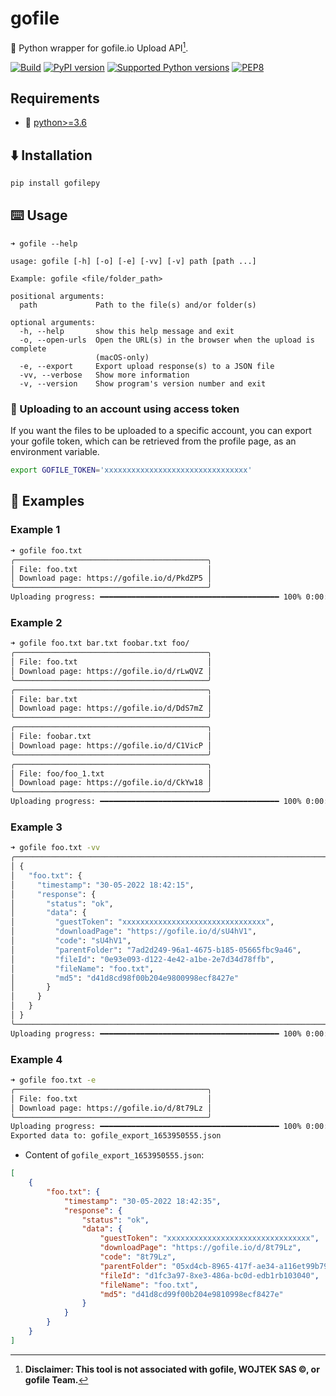 # gofile

🚀 Python wrapper for gofile.io Upload API[^1].

[![Build](https://github.com/Alyetama/gofile/actions/workflows/poetry-build.yml/badge.svg)](https://github.com/Alyetama/gofile/actions/workflows/poetry-build.yml) [![PyPI version](https://badge.fury.io/py/gofilepy.svg)](https://pypi.org/project/gofilepy/0.2.1) [![Supported Python versions](https://img.shields.io/badge/Python-%3E=3.6-blue.svg)](https://www.python.org/downloads/) [![PEP8](https://img.shields.io/badge/Code%20style-PEP%208-orange.svg)](https://www.python.org/dev/peps/pep-0008/) 


## Requirements
- 🐍 [python>=3.6](https://www.python.org/downloads/)


## ⬇️ Installation

```sh
pip install gofilepy
```


## ⌨️ Usage

```
➜ gofile --help

usage: gofile [-h] [-o] [-e] [-vv] [-v] path [path ...]

Example: gofile <file/folder_path>

positional arguments:
  path             Path to the file(s) and/or folder(s)

optional arguments:
  -h, --help       show this help message and exit
  -o, --open-urls  Open the URL(s) in the browser when the upload is complete
                   (macOS-only)
  -e, --export     Export upload response(s) to a JSON file
  -vv, --verbose   Show more information
  -v, --version    Show program's version number and exit
```

### 🔑 Uploading to an account using access token

If you want the files to be uploaded to a specific account, you can export your gofile token, which can be retrieved from the profile page, as an environment variable.

```sh
export GOFILE_TOKEN='xxxxxxxxxxxxxxxxxxxxxxxxxxxxxxxx'
```


## 📕 Examples

### Example 1
```sh
➜ gofile foo.txt
╭───────────────────────────────────────────╮
│ File: foo.txt                             │
│ Download page: https://gofile.io/d/PkdZP5 │
╰───────────────────────────────────────────╯
Uploading progress: ━━━━━━━━━━━━━━━━━━━━━━━━━━━━━━━━━━━━━━━━ 100% 0:00:00
```

### Example 2
```bash
➜ gofile foo.txt bar.txt foobar.txt foo/
╭───────────────────────────────────────────╮
│ File: foo.txt                             │
│ Download page: https://gofile.io/d/rLwQVZ │
╰───────────────────────────────────────────╯
╭───────────────────────────────────────────╮
│ File: bar.txt                             │
│ Download page: https://gofile.io/d/DdS7mZ │
╰───────────────────────────────────────────╯
╭───────────────────────────────────────────╮
│ File: foobar.txt                          │
│ Download page: https://gofile.io/d/C1VicP │
╰───────────────────────────────────────────╯
╭───────────────────────────────────────────╮
│ File: foo/foo_1.txt                       │
│ Download page: https://gofile.io/d/CkYw18 │
╰───────────────────────────────────────────╯
Uploading progress: ━━━━━━━━━━━━━━━━━━━━━━━━━━━━━━━━━━━━━━━━ 100% 0:00:00
```

### Example 3
```sh
➜ gofile foo.txt -vv
╭──────────────────────────────────────────────────────────────────────────────╮
│ {                                                                            │
│   "foo.txt": {                                                               │
│     "timestamp": "30-05-2022 18:42:15",                                      │
│     "response": {                                                            │
│       "status": "ok",                                                        │
│       "data": {                                                              │
│         "guestToken": "xxxxxxxxxxxxxxxxxxxxxxxxxxxxxxxx",                    │
│         "downloadPage": "https://gofile.io/d/sU4hV1",                        │
│         "code": "sU4hV1",                                                    │
│         "parentFolder": "7ad2d249-96a1-4675-b185-05665fbc9a46",              │
│         "fileId": "0e93e093-d122-4e42-a1be-2e7d34d78ffb",                    │
│         "fileName": "foo.txt",                                               │
│         "md5": "d41d8cd98f00b204e9800998ecf8427e"                            │
│       }                                                                      │
│     }                                                                        │
│   }                                                                          │
│ }                                                                            │
╰──────────────────────────────────────────────────────────────────────────────╯
Uploading progress: ━━━━━━━━━━━━━━━━━━━━━━━━━━━━━━━━━━━━━━━━ 100% 0:00:00
```

### Example 4
```sh
➜ gofile foo.txt -e
╭───────────────────────────────────────────╮
│ File: foo.txt                             │
│ Download page: https://gofile.io/d/8t79Lz │
╰───────────────────────────────────────────╯
Uploading progress: ━━━━━━━━━━━━━━━━━━━━━━━━━━━━━━━━━━━━━━━━ 100% 0:00:00
Exported data to: gofile_export_1653950555.json
```

- Content of `gofile_export_1653950555.json`:

```json
[
    {
        "foo.txt": {
            "timestamp": "30-05-2022 18:42:35",
            "response": {
                "status": "ok",
                "data": {
                    "guestToken": "xxxxxxxxxxxxxxxxxxxxxxxxxxxxxxxx",
                    "downloadPage": "https://gofile.io/d/8t79Lz",
                    "code": "8t79Lz",
                    "parentFolder": "05xd4cb-8965-417f-ae34-a116et99b798",
                    "fileId": "d1fc3a97-8xe3-486a-bc0d-edb1rb103040",
                    "fileName": "foo.txt",
                    "md5": "d41d8cd99f00b204e9810998ecf8427e"
                }
            }
        }
    }
]
```

[^1]: **Disclaimer: This tool is not associated with gofile, WOJTEK SAS ©, or gofile Team.**
